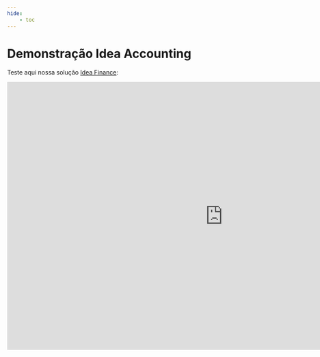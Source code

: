 ```yaml
---
hide:
    - toc
---
```



# Demonstração Idea Accounting

Teste aqui nossa solução [Idea Finance](./ficha_tecnica.md):

<iframe title="Fluxo Financeiro v3" width="1008" height="627.2" src="https://app.powerbi.com/view?r=eyJrIjoiODJhZjE3M2QtYjQzMy00ZDM4LTgzYWQtYTA1Y2JmNjUxOWEzIiwidCI6Ijk0ODViZDU1LTkyYzAtNDIxMi05NmNhLTkxNDNiYjhhNzA0NSJ9" frameborder="0" allowFullScreen="true"></iframe>

